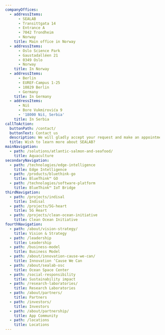 ```yaml
---
companyOffices:
  - addressItems:
      - SEALAB
      - Transittgata 14
      - Entrance A
      - 7042 Trondheim
      - Norway
    title: Main office in Norway
  - addressItems:
      - Oslo Science Park
      - Gaustadalléen 21
      - 0349 Oslo
      - Norway
    title: In Norway
  - addressItems:
      - Berlin
      - EUREF-Campus 1-25
      - 10829 Berlin
      - Germany
    title: In Germany
  - addressItems:
      - Niš
      - Bore Vukmirovića 9
      - '18000 Niš, Serbia'
    title: In Serbia
callToAction:
  buttonPath: /contact/
  buttonText: Contact us
  description: We will gladly accept your request and make an appointment with you.
  title: Wish to learn more about SEALAB?
mainNavigation:
  - path: /solutions/atlantic-salmon-and-seafood/
    title: Aquaculture
secondaryNavigation:
  - path: /technologies/edge-intelligence
    title: Edge Intelligence
  - path: /products/bluethink-go
    title: BlueThink™ GO
  - path: /technologies/software-platform
    title: BlueThink™ IoT Bridge
thirdNavigation:
  - path: /projects/indisal
    title: Indisal
  - path: /projects/5G-heart
    title: 5G Heart
  - path: /projects/clean-ocean-initiative
    title: Clean Ocean Initiative
fourthNavigation:
  - path: /about/vision-strategy/
    title: Vision & Strategy
  - path: /leadership
    title: Leadership
  - path: /business-model
    title: Business Model
  - path: /about/innovation-cause-we-can/
    title: Innovation ‘Cause We Can
  - path: /about/sealab-osc
    title: Ocean Space Center
  - path: /social-responsibility
    title: Sustainability impact
  - path: /research-laboratories/
    title: Research Laboratories
  - path: /about/partners/
    title: Partners
  - path: /investors/
    title: Investors
  - path: /about/partnership/
    title: App Community
  - path: /locations
    title: Locations
---
```


